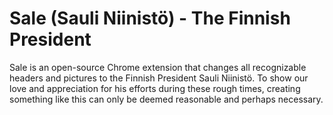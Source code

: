# Sale (Sauli Niinistö) - The Finnish President
Sale is an open-source Chrome extension that changes all recognizable headers and pictures to the Finnish President Sauli Niinistö. To show our love and appreciation for his efforts during these rough times, creating something like this can only be deemed reasonable and perhaps necessary. 
